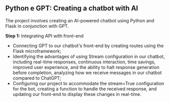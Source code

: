 ## Python e GPT: Creating a chatbot with AI

The project involves creating an AI-powered chatbot using Python and Flask in conjunction with GPT.

**Step 1:** Integrating API with front-end

- Connecting GPT to our chatbot's front-end by creating routes using the Flask microframework;
- Identifying the advantages of using Stream configuration in our chatbot, including real-time responses, continuous interaction, time savings, improved user experience, and the ability to halt response generation before completion, analyzing how we receive messages in our chatbot compared to ChatGPT;
- Configuring our project to accommodate the stream=True configuration for the bot, creating a function to handle the received response, and updating our front-end to display these changes in real-time.
